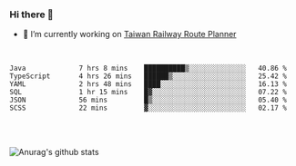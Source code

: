 ### Hi there 👋

- 🔭 I’m currently working on [Taiwan Railway Route Planner](https://github.com/Taiwan-Railway-Route-Planner)

<br/>

<!--START_SECTION:waka-->

```text
Java             7 hrs 8 mins    ██████████▒░░░░░░░░░░░░░░   40.86 %
TypeScript       4 hrs 26 mins   ██████▒░░░░░░░░░░░░░░░░░░   25.42 %
YAML             2 hrs 48 mins   ████░░░░░░░░░░░░░░░░░░░░░   16.13 %
SQL              1 hr 15 mins    █▓░░░░░░░░░░░░░░░░░░░░░░░   07.22 %
JSON             56 mins         █▒░░░░░░░░░░░░░░░░░░░░░░░   05.40 %
SCSS             22 mins         ▓░░░░░░░░░░░░░░░░░░░░░░░░   02.17 %
```

<!--END_SECTION:waka-->

<br/>
<br/>

![Anurag's github stats](https://github-readme-stats.vercel.app/api?username=DepickereSven&show_icons=true&theme=tokyonight)



<!--
**DepickereSven/DepickereSven** is a ✨ _special_ ✨ repository because its `README.md` (this file) appears on your GitHub profile.

Here are some ideas to get you started:

- 🔭 I’m currently working on ...
- 🌱 I’m currently learning ...
- 👯 I’m looking to collaborate on ...
- 🤔 I’m looking for help with ...
- 💬 Ask me about ...
- 📫 How to reach me: ...
- 😄 Pronouns: ...
- ⚡ Fun fact: ...
-->
